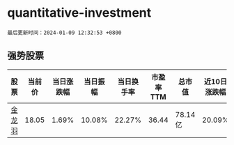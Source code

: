 # quantitative-investment

`最后更新时间：2024-01-09 12:32:53 +0800`

## 强势股票

|股票|当前价|当日涨跌幅|当日振幅|当日换手率|市盈率TTM|总市值|近10日涨跌幅|
|----|----|----|----|----|----|----|----|
|[金龙羽](https://xueqiu.com/S/SZ002882)|18.05|1.69%|10.08%|22.27%|36.44|78.14亿|20.09%|
